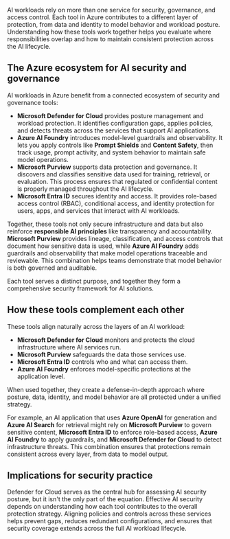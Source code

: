 AI workloads rely on more than one service for security, governance, and access control. Each tool in Azure contributes to a different layer of protection, from data and identity to model behavior and workload posture. Understanding how these tools work together helps you evaluate where responsibilities overlap and how to maintain consistent protection across the AI lifecycle.

## The Azure ecosystem for AI security and governance

AI workloads in Azure benefit from a connected ecosystem of security and governance tools:

- **Microsoft Defender for Cloud** provides posture management and workload protection. It identifies configuration gaps, applies policies, and detects threats across the services that support AI applications.
- **Azure AI Foundry** introduces model-level guardrails and observability. It lets you apply controls like **Prompt Shields** and **Content Safety**, then track usage, prompt activity, and system behavior to maintain safe model operations.
- **Microsoft Purview** supports data protection and governance. It discovers and classifies sensitive data used for training, retrieval, or evaluation. This process ensures that regulated or confidential content is properly managed throughout the AI lifecycle.
- **Microsoft Entra ID** secures identity and access. It provides role-based access control (RBAC), conditional access, and identity protection for users, apps, and services that interact with AI workloads.

Together, these tools not only secure infrastructure and data but also reinforce **responsible AI principles** like transparency and accountability. **Microsoft Purview** provides lineage, classification, and access controls that document how sensitive data is used, while **Azure AI Foundry** adds guardrails and observability that make model operations traceable and reviewable. This combination helps teams demonstrate that model behavior is both governed and auditable.

Each tool serves a distinct purpose, and together they form a comprehensive security framework for AI solutions.

## How these tools complement each other

These tools align naturally across the layers of an AI workload:

- **Microsoft Defender for Cloud** monitors and protects the cloud infrastructure where AI services run.
- **Microsoft Purview** safeguards the data those services use.
- **Microsoft Entra ID** controls who and what can access them.
- **Azure AI Foundry** enforces model-specific protections at the application level.

When used together, they create a defense-in-depth approach where posture, data, identity, and model behavior are all protected under a unified strategy.

For example, an AI application that uses **Azure OpenAI** for generation and **Azure AI Search** for retrieval might rely on **Microsoft Purview** to govern sensitive content, **Microsoft Entra ID** to enforce role-based access, **Azure AI Foundry** to apply guardrails, and **Microsoft Defender for Cloud** to detect infrastructure threats. This combination ensures that protections remain consistent across every layer, from data to model output.

## Implications for security practice

Defender for Cloud serves as the central hub for assessing AI security posture, but it isn't the only part of the equation. Effective AI security depends on understanding how each tool contributes to the overall protection strategy. Aligning policies and controls across these services helps prevent gaps, reduces redundant configurations, and ensures that security coverage extends across the full AI workload lifecycle.

